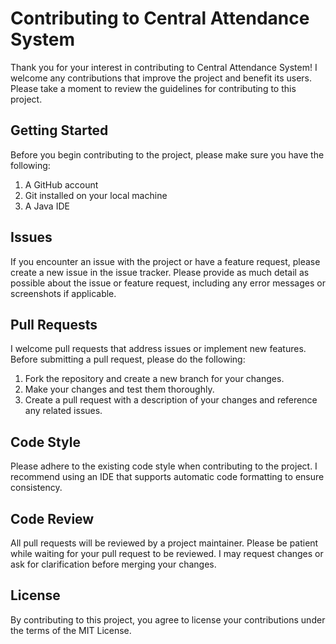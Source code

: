 # Contributing to Central Attendance System

Thank you for your interest in contributing to Central Attendance System! I welcome any contributions that improve the project and benefit its users. Please take a moment to review the guidelines for contributing to this project.

## Getting Started

Before you begin contributing to the project, please make sure you have the following:

1. A GitHub account
2. Git installed on your local machine
3. A Java IDE

## Issues

If you encounter an issue with the project or have a feature request, please create a new issue in the issue tracker. Please provide as much detail as possible about the issue or feature request, including any error messages or screenshots if applicable.

## Pull Requests

I welcome pull requests that address issues or implement new features. Before submitting a pull request, please do the following:

1. Fork the repository and create a new branch for your changes.
2. Make your changes and test them thoroughly.
3. Create a pull request with a description of your changes and reference any related issues.

## Code Style

Please adhere to the existing code style when contributing to the project. I recommend using an IDE that supports automatic code formatting to ensure consistency.

## Code Review

All pull requests will be reviewed by a project maintainer. Please be patient while waiting for your pull request to be reviewed. I may request changes or ask for clarification before merging your changes.

## License

By contributing to this project, you agree to license your contributions under the terms of the MIT License.